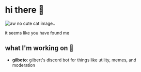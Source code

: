 

# hi there 👋
![aw no cute cat image..](https://media.giphy.com/media/vFKqnCdLPNOKc/giphy.gif)

it seems like you have found me 

## what I'm working on 🔨
- **gilboto**: 
    gilbert's discord bot for things like utility, memes, and moderation




<!--
**giilbert/giilbert** is a ✨ _special_ ✨ repository because its `README.md` (this file) appears on your GitHub profile.

Here are some ideas to get you started:

- 🔭 I’m currently working on ...
- 🌱 I’m currently learning ...
- 👯 I’m looking to collaborate on ...
- 🤔 I’m looking for help with ...
- 💬 Ask me about ...
- 📫 How to reach me: ...
- 😄 Pronouns: ...
- ⚡ Fun fact: ...
-->
